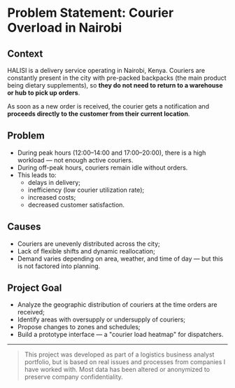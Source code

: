 # Problem Statement: Courier Overload in Nairobi

## Context
HALISI is a delivery service operating in Nairobi, Kenya. Couriers are constantly present in the city with pre-packed backpacks (the main product being dietary supplements), so **they do not need to return to a warehouse or hub to pick up orders**.

As soon as a new order is received, the courier gets a notification and **proceeds directly to the customer from their current location**.

## Problem
- During peak hours (12:00–14:00 and 17:00–20:00), there is a high workload — not enough active couriers.
- During off-peak hours, couriers remain idle without orders.
- This leads to:
  - delays in delivery;
  - inefficiency (low courier utilization rate);
  - increased costs;
  - decreased customer satisfaction.

## Causes
- Couriers are unevenly distributed across the city;
- Lack of flexible shifts and dynamic reallocation;
- Demand varies depending on area, weather, and time of day — but this is not factored into planning.

## Project Goal
- Analyze the geographic distribution of couriers at the time orders are received;
- Identify areas with oversupply or undersupply of couriers;
- Propose changes to zones and schedules;
- Build a prototype interface — a "courier load heatmap" for dispatchers.

---

> This project was developed as part of a logistics business analyst portfolio, but is based on real issues and processes from companies I have worked with. Most data has been altered or anonymized to preserve company confidentiality.
